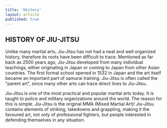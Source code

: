 ```yaml
---
title: 'History'
layout: article
published: true
---
```


## HISTORY OF JIU-JITSU
Unlike many martial arts, Jiu-Jitsu has not had a neat and well organized history, therefore its roots have been difficult to trace. Mentioned as far back as 2500 years ago, Jiu-Jitsu developed from many individual teachings, either originating in Japan or coming to Japan from other Asian countries. The first formal school opened in 1532 in Japan and the art itself became an important part of samurai training. Jiu-Jitsu is often called the "parent art", since many other arts can trace direct lines to Jiu-Jitsu.

Jiu-Jitsu is one of the most practical and popular martial arts today. It is taught to police and military organizations around the world. The reason for this is simple. Jiu-Jitsu is the original MMA (Mixed Martial Art)! Jiu-Jitsu contains elements of striking, takedowns and grappling, making it the favoured art, not only of professional fighters, but people interested in defending themselves in any situation.
